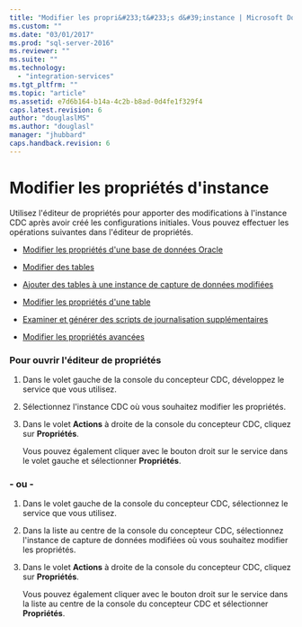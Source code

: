 ```yaml
---
title: "Modifier les propri&#233;t&#233;s d&#39;instance | Microsoft Docs"
ms.custom: ""
ms.date: "03/01/2017"
ms.prod: "sql-server-2016"
ms.reviewer: ""
ms.suite: ""
ms.technology: 
  - "integration-services"
ms.tgt_pltfrm: ""
ms.topic: "article"
ms.assetid: e7d6b164-b14a-4c2b-b8ad-0d4fe1f329f4
caps.latest.revision: 6
author: "douglaslMS"
ms.author: "douglasl"
manager: "jhubbard"
caps.handback.revision: 6
---
```

# Modifier les propri&#233;t&#233;s d&#39;instance
  Utilisez l'éditeur de propriétés pour apporter des modifications à l'instance CDC après avoir créé les configurations initiales. Vous pouvez effectuer les opérations suivantes dans l'éditeur de propriétés.  
  
-   [Modifier les propriétés d'une base de données Oracle](../../integration-services/change-data-capture/edit-the-oracle-database-properties.md)  
  
-   [Modifier des tables](../../integration-services/change-data-capture/edit-tables.md)  
  
-   [Ajouter des tables à une instance de capture de données modifiées](../../integration-services/change-data-capture/add-tables-to-a-cdc-instance.md)  
  
-   [Modifier les propriétés d'une table](../../integration-services/change-data-capture/edit-the-table-properties.md)  
  
-   [Examiner et générer des scripts de journalisation supplémentaires](../../integration-services/change-data-capture/review-and-generate-supplemental-logging-scripts.md)  
  
-   [Modifier les propriétés avancées](../../integration-services/change-data-capture/edit-the-advanced-properties.md)  
  
### Pour ouvrir l'éditeur de propriétés  
  
1.  Dans le volet gauche de la console du concepteur CDC, développez le service que vous utilisez.  
  
2.  Sélectionnez l'instance CDC où vous souhaitez modifier les propriétés.  
  
3.  Dans le volet **Actions** à droite de la console du concepteur CDC, cliquez sur **Propriétés**.  
  
     Vous pouvez également cliquer avec le bouton droit sur le service dans le volet gauche et sélectionner **Propriétés**.  
  
### - ou -  
  
1.  Dans le volet gauche de la console du concepteur CDC, sélectionnez le service que vous utilisez.  
  
2.  Dans la liste au centre de la console du concepteur CDC, sélectionnez l'instance de capture de données modifiées où vous souhaitez modifier les propriétés.  
  
3.  Dans le volet **Actions** à droite de la console du concepteur CDC, cliquez sur **Propriétés**.  
  
     Vous pouvez également cliquer avec le bouton droit sur le service dans la liste au centre de la console du concepteur CDC et sélectionner **Propriétés**.  
  
  